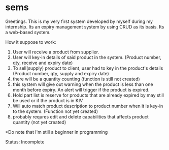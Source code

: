 # sems

Greetings. This is my very first system developed by myself during my internship. Its an expiry management system by using CRUD as its basis. Its a web-based system.

How it suppose to work:
1) User will receive a product from supplier.
2) User will key-in details of said product in the system. (Product number, qty, receive and expiry date)
3) To sell(supply) product to client, user had to key in the product's details (Product number, qty, supply and expiry date)
4) there will be a quantity counting (function is still not created)
5) this system will give out warning when the product is less than one month before expiry. An alert will trigger if the product is expired.
6) Hold part list is reserve for products that are already expired by may still be used or if the product is in KIV
7) Will auto match product description to product number when it is key-in to the system. (Function not yet created)
8) probably requres edit and delete capabilities that affects product quantity (not yet created)


*Do note that I'm still a beginner in programming


Status: Incomplete
